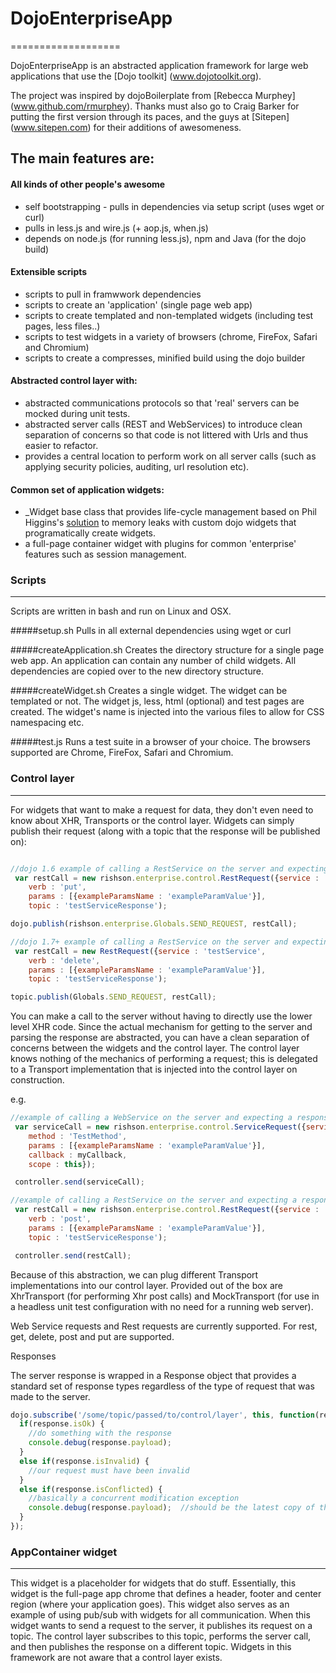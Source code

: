 # DojoEnterpriseApp
===================

DojoEnterpriseApp is an abstracted application framework for large web applications that use the [Dojo toolkit] (www.dojotoolkit.org).

The project was inspired by dojoBoilerplate from [Rebecca Murphey] (www.github.com/rmurphey).
Thanks must also go to Craig Barker for putting the first version through its paces, and the guys at [Sitepen] (www.sitepen.com) for their additions of awesomeness.

The main features are:
----------------------

#### All kinds of other people's awesome
- self bootstrapping - pulls in dependencies via setup script (uses wget or curl)
- pulls in less.js and wire.js (+ aop.js, when.js)
- depends on node.js (for running less.js), npm and Java (for the dojo build)

#### Extensible scripts
- scripts to pull in framwwork dependencies
- scripts to create an 'application' (single page web app)
- scripts to create templated and non-templated widgets (including test pages, less files..)
- scripts to test widgets in a variety of browsers (chrome, FireFox, Safari and Chromium)
- scripts to create a compresses, minified build using the dojo builder

#### Abstracted control layer with:
- abstracted communications protocols so that 'real' servers can be mocked during unit tests.
- abstracted server calls (REST and WebServices) to introduce clean separation of concerns so that code is not littered with Urls and thus easier to refactor.
- provides a central location to perform work on all server calls (such as applying security policies, auditing, url resolution etc).

#### Common set of application widgets:
- _Widget base class that provides life-cycle management based on Phil Higgins's [solution](http://higginsforpresident.net/2010/01/widgets-within-widgets) to memory leaks with custom dojo widgets that programatically create widgets.
- a full-page container widget with plugins for common 'enterprise' features such as session management.

### Scripts
-----------

Scripts are written in bash and run on Linux and OSX.

#####setup.sh
Pulls in all external dependencies using wget or curl

#####createApplication.sh
Creates the directory structure for a single page web app. An application can contain any number of child widgets. All dependencies are copied over to the new directory structure.

#####createWidget.sh
Creates a single widget. The widget can be templated or not. The widget js, less, html (optional) and test pages are created. The widget's name is injected into the various files to allow for CSS namespacing etc.

#####test.js
Runs a test suite in a browser of your choice. The browsers supported are Chrome, FireFox, Safari and Chromium.




### Control layer
 -------------

For widgets that want to make a request for data, they don't even need to know about XHR, Transports or the control layer.
Widgets can simply publish their request (along with a topic that the response will be published on):

```javascript

//dojo 1.6 example of calling a RestService on the server and expecting a response to be published to a topic
 var restCall = new rishson.enterprise.control.RestRequest({service : 'testService',
    verb : 'put',
    params : [{exampleParamsName : 'exampleParamValue'}],
    topic : 'testServiceResponse');

dojo.publish(rishson.enterprise.Globals.SEND_REQUEST, restCall);

//dojo 1.7+ example of calling a RestService on the server and expecting a response to be published to a topic
 var restCall = new RestRequest({service : 'testService',
    verb : 'delete',
    params : [{exampleParamsName : 'exampleParamValue'}],
    topic : 'testServiceResponse');

topic.publish(Globals.SEND_REQUEST, restCall);
```

 You can make a call to the server without having to directly use the lower level XHR code. Since the actual mechanism
 for getting to the server and parsing the response are abstracted, you can have a clean separation of concerns between the
 widgets and the control layer. The control layer knows nothing of the mechanics of performing a request; this is
 delegated to a Transport implementation that is injected into the control layer on construction.

 e.g.

```javascript
//example of calling a WebService on the server and expecting a response on a callaback function
 var serviceCall = new rishson.enterprise.control.ServiceRequest({service : 'testService',
    method : 'TestMethod',
    params : [{exampleParamsName : 'exampleParamValue'}],
    callback : myCallback,
    scope : this});

 controller.send(serviceCall);

//example of calling a RestService on the server and expecting a response to be published to a topic
 var restCall = new rishson.enterprise.control.RestRequest({service : 'testService',
    verb : 'post',
    params : [{exampleParamsName : 'exampleParamValue'}],
    topic : 'testServiceResponse');

 controller.send(restCall);
```
 Because of this abstraction, we can plug different Transport implementations into our control layer.
 Provided out of the box are XhrTransport (for performing Xhr post calls) and MockTransport (for use in a headless
 unit test configuration with no need for a running web server).

 Web Service requests and Rest requests are currently supported. For rest, get, delete, post and put are supported.
 
 Responses
 
 The server response is wrapped in a Response object that provides a standard set of response types regardless of 
 the type of request that was made to the server.
 
```javascript
dojo.subscribe('/some/topic/passed/to/control/layer', this, function(response) {
  if(response.isOk) {
    //do something with the response
    console.debug(response.payload);
  }  
  else if(response.isInvalid) {
    //our request must have been invalid
  }
  else if(response.isConflicted) {
    //basically a concurrent modification exception
    console.debug(response.payload);  //should be the latest copy of the resource we tried to mutate
  }
});
```
 


### AppContainer widget
 -------------------

 This widget is a placeholder for widgets that do stuff. Essentially, this widget is the full-page app chrome that
 defines a header, footer and center region (where your application goes). This widget also serves as an example
 of using pub/sub with widgets for all communication. When this widget wants to send a request to the server, it
 publishes its request on a topic. The control layer subscribes to this topic, performs the server call, and then
 publishes the response on a different topic.
 Widgets in this framework are not aware that a control layer exists.